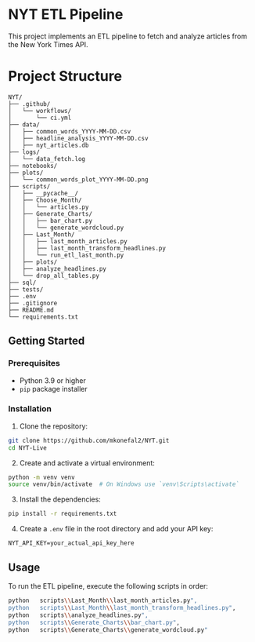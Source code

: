 
# NYT ETL Pipeline

This project implements an ETL pipeline to fetch and analyze articles from the New York Times API.

# Project Structure

```
NYT/
├── .github/
│   └── workflows/
│       └── ci.yml
├── data/
│   ├── common_words_YYYY-MM-DD.csv
│   ├── headline_analysis_YYYY-MM-DD.csv
│   ├── nyt_articles.db
├── logs/
│   └── data_fetch.log
├── notebooks/
├── plots/
│   └── common_words_plot_YYYY-MM-DD.png
├── scripts/
│   ├── __pycache__/
│   ├── Choose_Month/
│   │   └── articles.py
│   ├── Generate_Charts/
│   │   ├── bar_chart.py
│   │   └── generate_wordcloud.py
│   ├── Last_Month/
│   │   ├── last_month_articles.py
│   │   ├── last_month_transform_headlines.py
│   │   └── run_etl_last_month.py
│   ├── plots/
│   ├── analyze_headlines.py
│   └── drop_all_tables.py
├── sql/
├── tests/
├── .env
├── .gitignore
├── README.md
└── requirements.txt
```

## Getting Started

### Prerequisites

- Python 3.9 or higher
- `pip` package installer

### Installation

1. Clone the repository:

```bash
git clone https://github.com/mkonefal2/NYT.git
cd NYT-Live
```

2. Create and activate a virtual environment:

```bash
python -m venv venv
source venv/bin/activate  # On Windows use `venv\Scripts\activate`
```

3. Install the dependencies:

```bash
pip install -r requirements.txt
```

4. Create a `.env` file in the root directory and add your API key:

```plaintext
NYT_API_KEY=your_actual_api_key_here
```

## Usage

To run the ETL pipeline, execute the following scripts in order:

```bash
python   scripts\\Last_Month\\last_month_articles.py",
python   scripts\\Last_Month\\last_month_transform_headlines.py",
python   scripts\\analyze_headlines.py",
python   scripts\\Generate_Charts\\bar_chart.py",
python   scripts\\Generate_Charts\\generate_wordcloud.py"
```


